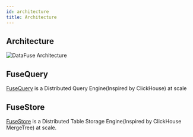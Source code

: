 ```yaml
---
id: architecture
title: Architecture
---
```


## Architecture

![DataFuse Architecture](https://datafuse-1253727613.cos.ap-hongkong.myqcloud.com/datafuse-v1.svg)

## FuseQuery
  
  [FuseQuery](https://github.com/datafuselabs/datafuse/tree/master/fusequery) is a Distributed Query Engine(Inspired by ClickHouse) at scale

## FuseStore

[FuseStore](https://github.com/datafuselabs/datafuse/tree/master/fusestore) is a Distributed Table Storage Engine(Inspired by ClickHouse MergeTree) at scale.



